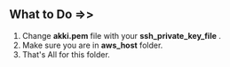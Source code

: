 ## What to Do  =>>
1. Change **akki.pem** file with your **ssh_private_key_file** .
2. Make sure you are in **aws_host** folder.
3. That's All for this folder.
